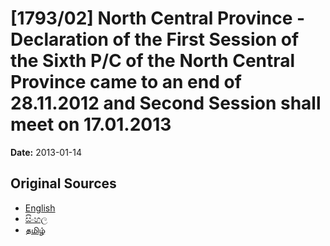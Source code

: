 # [1793/02] North Central Province - Declaration of the First Session of the Sixth P/C of the North Central Province came to an end of 28.11.2012 and Second Session shall meet on 17.01.2013

**Date:** 2013-01-14

## Original Sources

- [English](https://documents.gov.lk/view/extra-gazettes/2013/1/1793-02_E.pdf)
- [සිංහල](https://documents.gov.lk/view/extra-gazettes/2013/1/1793-02_S.pdf)
- [தமிழ்](https://documents.gov.lk/view/extra-gazettes/2013/1/1793-02_T.pdf)
